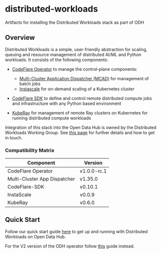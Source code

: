 # distributed-workloads

Artifacts for installing the Distributed Workloads stack as part of ODH

## Overview

Distributed Workloads is a simple, user-friendly abstraction for scaling,
queuing and resource management of distributed AI/ML and Python workloads.
It consists of the following components:

* [CodeFlare Operator](https://github.com/project-codeflare/codeflare-operator) to manage the control-plane components:
  * [Multi-Cluster Application Dispatcher (MCAD)](https://github.com/project-codeflare/multi-cluster-app-dispatcher) for management of batch jobs
  * [Instascale](https://github.com/project-codeflare/instascale) for on-demand scaling of a Kubernetes cluster

* [CodeFlare SDK](https://github.com/project-codeflare/codeflare-sdk) to define and control remote distributed compute jobs and infrastructure with any Python based environment

* [KubeRay](https://github.com/ray-project/kuberay) for management of remote Ray clusters on Kubernetes for running distributed compute workloads

Integration of this stack into the Open Data Hub is owned by the Distributed Workloads Working Group. See [this page](https://github.com/opendatahub-io/opendatahub-community/tree/master/wg-distributed-workloads) for further details and how to get in touch.

<!-- Don't delete these comments, they are used to generate Compatibility Matrix table for release automation -->
<!-- Compatibility Matrix start -->
### Compatibility Matrix

| Component                    | Version |
|------------------------------|---------|
| CodeFlare Operator           | v1.0.0-rc.1  |
| Multi-Cluster App Dispatcher | v1.35.0 |
| CodeFlare-SDK                | v0.10.1  |
| InstaScale                   | v0.0.9  |
| KubeRay                      | v0.6.0  |
<!-- Compatibility Matrix end -->

## Quick Start

Follow our quick start guide [here](/Quick-Start.md) to get up and running with Distributed Workloads on Open Data Hub.

For the V2 version of the ODH operator follow [this](/Quick-Start-ODH-V2.md) guide instead.
